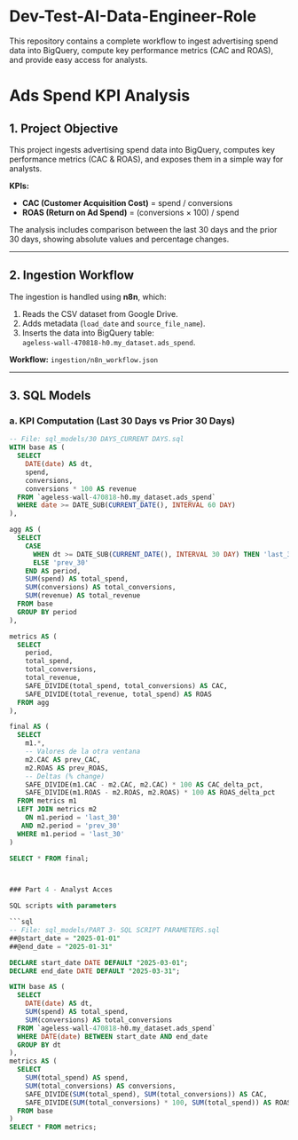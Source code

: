# Dev-Test-AI-Data-Engineer-Role
This repository contains a complete workflow to ingest advertising spend data into BigQuery, compute key performance metrics (CAC and ROAS), and provide easy access for analysts.

# Ads Spend KPI Analysis

## 1. Project Objective
This project ingests advertising spend data into BigQuery, computes key performance metrics (CAC & ROAS), and exposes them in a simple way for analysts.

**KPIs:**
- **CAC (Customer Acquisition Cost)** = spend / conversions
- **ROAS (Return on Ad Spend)** = (conversions × 100) / spend

The analysis includes comparison between the last 30 days and the prior 30 days, showing absolute values and percentage changes.

---

## 2. Ingestion Workflow
The ingestion is handled using **n8n**, which:
1. Reads the CSV dataset from Google Drive.
2. Adds metadata (`load_date` and `source_file_name`).
3. Inserts the data into BigQuery table:  
   `ageless-wall-470818-h0.my_dataset.ads_spend`.

**Workflow:** `ingestion/n8n_workflow.json`

---

## 3. SQL Models

### a. KPI Computation (Last 30 Days vs Prior 30 Days)
```sql
-- File: sql_models/30 DAYS_CURRENT DAYS.sql
WITH base AS (
  SELECT
    DATE(date) AS dt,
    spend,
    conversions,
    conversions * 100 AS revenue
  FROM `ageless-wall-470818-h0.my_dataset.ads_spend`
  WHERE date >= DATE_SUB(CURRENT_DATE(), INTERVAL 60 DAY)
),

agg AS (
  SELECT
    CASE 
      WHEN dt >= DATE_SUB(CURRENT_DATE(), INTERVAL 30 DAY) THEN 'last_30'
      ELSE 'prev_30'
    END AS period,
    SUM(spend) AS total_spend,
    SUM(conversions) AS total_conversions,
    SUM(revenue) AS total_revenue
  FROM base
  GROUP BY period
),

metrics AS (
  SELECT
    period,
    total_spend,
    total_conversions,
    total_revenue,
    SAFE_DIVIDE(total_spend, total_conversions) AS CAC,
    SAFE_DIVIDE(total_revenue, total_spend) AS ROAS
  FROM agg
),

final AS (
  SELECT
    m1.*,
    -- Valores de la otra ventana
    m2.CAC AS prev_CAC,
    m2.ROAS AS prev_ROAS,
    -- Deltas (% change)
    SAFE_DIVIDE(m1.CAC - m2.CAC, m2.CAC) * 100 AS CAC_delta_pct,
    SAFE_DIVIDE(m1.ROAS - m2.ROAS, m2.ROAS) * 100 AS ROAS_delta_pct
  FROM metrics m1
  LEFT JOIN metrics m2
    ON m1.period = 'last_30'
   AND m2.period = 'prev_30'
  WHERE m1.period = 'last_30'
)

SELECT * FROM final;



### Part 4 - Analyst Acces

SQL scripts with parameters

```sql
-- File: sql_models/PART 3- SQL SCRIPT PARAMETERS.sql
##@start_date = "2025-01-01"
##@end_date = "2025-01-31"

DECLARE start_date DATE DEFAULT "2025-03-01";
DECLARE end_date DATE DEFAULT "2025-03-31";

WITH base AS (
  SELECT
    DATE(date) AS dt,
    SUM(spend) AS total_spend,
    SUM(conversions) AS total_conversions
  FROM `ageless-wall-470818-h0.my_dataset.ads_spend`
  WHERE DATE(date) BETWEEN start_date AND end_date
  GROUP BY dt
),
metrics AS (
  SELECT
    SUM(total_spend) AS spend,
    SUM(total_conversions) AS conversions,
    SAFE_DIVIDE(SUM(total_spend), SUM(total_conversions)) AS CAC,
    SAFE_DIVIDE(SUM(total_conversions) * 100, SUM(total_spend)) AS ROAS
  FROM base
)
SELECT * FROM metrics;

